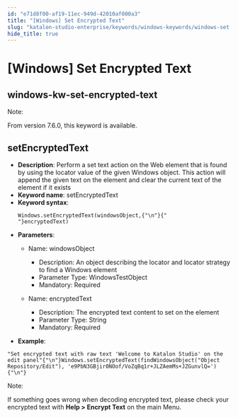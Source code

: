 ```yaml
---
id: "e71d8f00-af19-11ec-949d-42010af000a3"
title: "[Windows] Set Encrypted Text"
slug: "katalon-studio-enterprise/keywords/windows-keywords/windows-set-encrypted-text"
hide_title: true
---
```


# <a id="id_0" class="anchor_top_offset"/><a id="ariaid-title1" class="anchor_top_offset"/>[Windows] Set Encrypted Text

  

## <a id="id_0__id" class="anchor_top_offset"/>windows-kw-set-encrypted-text

              
<div xmlns="http://www.w3.org/1999/xhtml" className="note note note_note"><span className="note__title">Note:</span> 
  <p className="p">From version 7.6.0, this keyword is available.</p>
</div>
      
  

## <a id="id_0__id_1" class="anchor_top_offset"/>setEncryptedText

              
<ul xmlns="http://www.w3.org/1999/xhtml" className="ul">   <li className="li">     <strong className="ph b">Description</strong>: Perform a set text action on the     Web element that is found by using the locator value of the given     Windows object. This action will append the given text on the     element and clear the current text of the element if it exists</li>   <li className="li">     <strong className="ph b">Keyword name</strong>: setEncryptedText</li>   <li className="li">     <strong className="ph b">Keyword syntax</strong>:     <pre className="pre codeblock"><code>Windows.setEncryptedText(windowsObject,{"\n"}{"               "}encryptedText)</code></pre>   </li>   <li className="li">     <p className="p">       <strong className="ph b">Parameters</strong>:</p>     <ul className="ul">       <li className="li">         <p className="p">Name: windowsObject</p>         <ul className="ul">           <li className="li">Description: An object describing the locator and locator             strategy to find a Windows element</li>           <li className="li">Parameter Type: WindowsTestObject</li>           <li className="li">Mandatory: Required</li>         </ul>       </li>       <li className="li">         <p className="p">Name: encryptedText</p>         <ul className="ul">           <li className="li">Description: The encrypted text content to set on the             element</li>           <li className="li">Parameter Type: String</li>           <li className="li">Mandatory: Required</li>         </ul>       </li>     </ul>   </li>   <li className="li">     <p className="p">       <strong className="ph b">Example</strong>:</p>   </li> </ul> 
              
<pre xmlns="http://www.w3.org/1999/xhtml" className="pre codeblock"><code>"Set encrypted text with raw text 'Welcome to Katalon Studio' on the edit panel"{"\n"}Windows.setEncryptedText(findWindowsObject("Object Repository/Edit"), 'e9PbN3GBjir0NOof/VoZqBq1r+JLZAemMs+JZGunvlQ='){"\n"}</code></pre> 
            
<div xmlns="http://www.w3.org/1999/xhtml" className="note note note_note"><span className="note__title">Note:</span> 
  <p className="p">If something goes wrong when decoding encrypted text, please
    check your encrypted text with <strong className="ph b">Help &gt; Encrypt
      Text</strong> on the main Menu.</p>
</div>
      

